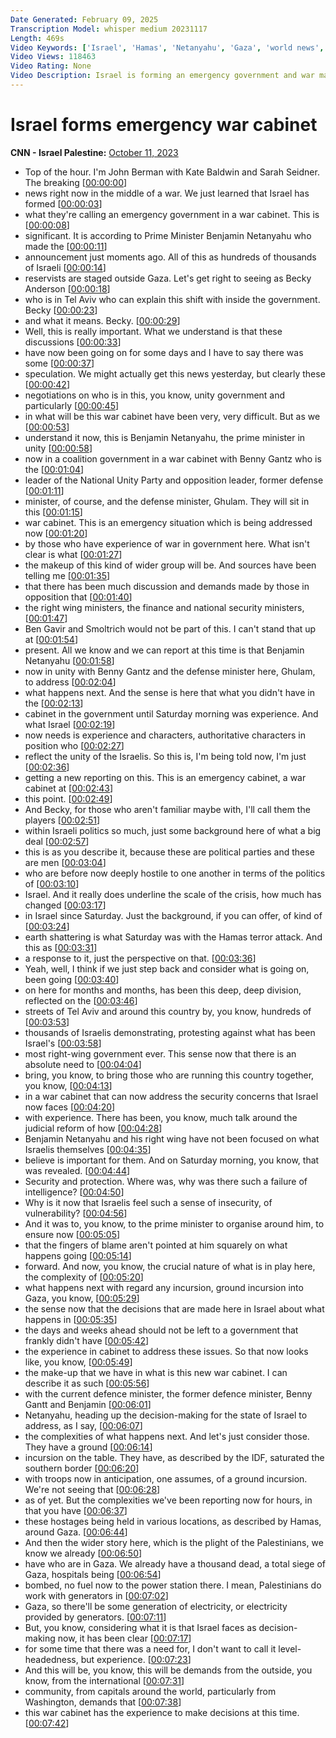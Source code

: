 ```yaml
---
Date Generated: February 09, 2025
Transcription Model: whisper medium 20231117
Length: 469s
Video Keywords: ['Israel', 'Hamas', 'Netanyahu', 'Gaza', 'world news', 'middle east', 'CNN This Morning', 'Becky Anderson']
Video Views: 118463
Video Rating: None
Video Description: Israel is forming an emergency government and war management cabinet, Prime Minister Benjamin Netanyahu and opposition National Unity Party leader Benny Gantz jointly announced. #CNN #News
---
```


# Israel forms emergency war cabinet
**CNN - Israel Palestine:** [October 11, 2023](https://www.youtube.com/watch?v=FD28jY6vkhs)
*  Top of the hour. I'm John Berman with Kate Baldwin and Sarah Seidner. The breaking [[00:00:00](https://www.youtube.com/watch?v=FD28jY6vkhs&t=0.0s)]
*  news right now in the middle of a war. We just learned that Israel has formed [[00:00:03](https://www.youtube.com/watch?v=FD28jY6vkhs&t=3.96s)]
*  what they're calling an emergency government in a war cabinet. This is [[00:00:08](https://www.youtube.com/watch?v=FD28jY6vkhs&t=8.52s)]
*  significant. It is according to Prime Minister Benjamin Netanyahu who made the [[00:00:11](https://www.youtube.com/watch?v=FD28jY6vkhs&t=11.4s)]
*  announcement just moments ago. All of this as hundreds of thousands of Israeli [[00:00:14](https://www.youtube.com/watch?v=FD28jY6vkhs&t=14.48s)]
*  reservists are staged outside Gaza. Let's get right to seeing as Becky Anderson [[00:00:18](https://www.youtube.com/watch?v=FD28jY6vkhs&t=18.66s)]
*  who is in Tel Aviv who can explain this shift with inside the government. Becky [[00:00:23](https://www.youtube.com/watch?v=FD28jY6vkhs&t=23.56s)]
*  and what it means. Becky. [[00:00:29](https://www.youtube.com/watch?v=FD28jY6vkhs&t=29.639999999999997s)]
*  Well, this is really important. What we understand is that these discussions [[00:00:33](https://www.youtube.com/watch?v=FD28jY6vkhs&t=33.94s)]
*  have now been going on for some days and I have to say there was some [[00:00:37](https://www.youtube.com/watch?v=FD28jY6vkhs&t=37.599999999999994s)]
*  speculation. We might actually get this news yesterday, but clearly these [[00:00:42](https://www.youtube.com/watch?v=FD28jY6vkhs&t=42.4s)]
*  negotiations on who is in this, you know, unity government and particularly [[00:00:45](https://www.youtube.com/watch?v=FD28jY6vkhs&t=45.92s)]
*  in what will be this war cabinet have been very, very difficult. But as we [[00:00:53](https://www.youtube.com/watch?v=FD28jY6vkhs&t=53.12s)]
*  understand it now, this is Benjamin Netanyahu, the prime minister in unity [[00:00:58](https://www.youtube.com/watch?v=FD28jY6vkhs&t=58.2s)]
*  now in a coalition government in a war cabinet with Benny Gantz who is the [[00:01:04](https://www.youtube.com/watch?v=FD28jY6vkhs&t=64.32000000000001s)]
*  leader of the National Unity Party and opposition leader, former defense [[00:01:11](https://www.youtube.com/watch?v=FD28jY6vkhs&t=71.24000000000001s)]
*  minister, of course, and the defense minister, Ghulam. They will sit in this [[00:01:15](https://www.youtube.com/watch?v=FD28jY6vkhs&t=75.64s)]
*  war cabinet. This is an emergency situation which is being addressed now [[00:01:20](https://www.youtube.com/watch?v=FD28jY6vkhs&t=80.74000000000001s)]
*  by those who have experience of war in government here. What isn't clear is what [[00:01:27](https://www.youtube.com/watch?v=FD28jY6vkhs&t=87.64s)]
*  the makeup of this kind of wider group will be. And sources have been telling me [[00:01:35](https://www.youtube.com/watch?v=FD28jY6vkhs&t=95.84s)]
*  that there has been much discussion and demands made by those in opposition that [[00:01:40](https://www.youtube.com/watch?v=FD28jY6vkhs&t=100.72s)]
*  the right wing ministers, the finance and national security ministers, [[00:01:47](https://www.youtube.com/watch?v=FD28jY6vkhs&t=107.96000000000001s)]
*  Ben Gavir and Smoltrich would not be part of this. I can't stand that up at [[00:01:54](https://www.youtube.com/watch?v=FD28jY6vkhs&t=114.08s)]
*  present. All we know and we can report at this time is that Benjamin Netanyahu [[00:01:58](https://www.youtube.com/watch?v=FD28jY6vkhs&t=118.76s)]
*  now in unity with Benny Gantz and the defense minister here, Ghulam, to address [[00:02:04](https://www.youtube.com/watch?v=FD28jY6vkhs&t=124.24000000000001s)]
*  what happens next. And the sense is here that what you didn't have in the [[00:02:13](https://www.youtube.com/watch?v=FD28jY6vkhs&t=133.48000000000002s)]
*  cabinet in the government until Saturday morning was experience. And what Israel [[00:02:19](https://www.youtube.com/watch?v=FD28jY6vkhs&t=139.88s)]
*  now needs is experience and characters, authoritative characters in position who [[00:02:27](https://www.youtube.com/watch?v=FD28jY6vkhs&t=147.92s)]
*  reflect the unity of the Israelis. So this is, I'm being told now, I'm just [[00:02:36](https://www.youtube.com/watch?v=FD28jY6vkhs&t=156.2s)]
*  getting a new reporting on this. This is an emergency cabinet, a war cabinet at [[00:02:43](https://www.youtube.com/watch?v=FD28jY6vkhs&t=163.92s)]
*  this point. [[00:02:49](https://www.youtube.com/watch?v=FD28jY6vkhs&t=169.79999999999998s)]
*  And Becky, for those who aren't familiar maybe with, I'll call them the players [[00:02:51](https://www.youtube.com/watch?v=FD28jY6vkhs&t=171.39999999999998s)]
*  within Israeli politics so much, just some background here of what a big deal [[00:02:57](https://www.youtube.com/watch?v=FD28jY6vkhs&t=177.92s)]
*  this is as you describe it, because these are political parties and these are men [[00:03:04](https://www.youtube.com/watch?v=FD28jY6vkhs&t=184.0s)]
*  who are before now deeply hostile to one another in terms of the politics of [[00:03:10](https://www.youtube.com/watch?v=FD28jY6vkhs&t=190.16000000000003s)]
*  Israel. And it really does underline the scale of the crisis, how much has changed [[00:03:17](https://www.youtube.com/watch?v=FD28jY6vkhs&t=197.68s)]
*  in Israel since Saturday. Just the background, if you can offer, of kind of [[00:03:24](https://www.youtube.com/watch?v=FD28jY6vkhs&t=204.88000000000002s)]
*  earth shattering is what Saturday was with the Hamas terror attack. And this as [[00:03:31](https://www.youtube.com/watch?v=FD28jY6vkhs&t=211.72000000000003s)]
*  a response to it, just the perspective on that. [[00:03:36](https://www.youtube.com/watch?v=FD28jY6vkhs&t=216.52s)]
*  Yeah, well, I think if we just step back and consider what is going on, been going [[00:03:40](https://www.youtube.com/watch?v=FD28jY6vkhs&t=220.08s)]
*  on here for months and months, has been this deep, deep division, reflected on the [[00:03:46](https://www.youtube.com/watch?v=FD28jY6vkhs&t=226.56s)]
*  streets of Tel Aviv and around this country by, you know, hundreds of [[00:03:53](https://www.youtube.com/watch?v=FD28jY6vkhs&t=233.96s)]
*  thousands of Israelis demonstrating, protesting against what has been Israel's [[00:03:58](https://www.youtube.com/watch?v=FD28jY6vkhs&t=238.44s)]
*  most right-wing government ever. This sense now that there is an absolute need to [[00:04:04](https://www.youtube.com/watch?v=FD28jY6vkhs&t=244.4s)]
*  bring, you know, to bring those who are running this country together, you know, [[00:04:13](https://www.youtube.com/watch?v=FD28jY6vkhs&t=253.48000000000002s)]
*  in a war cabinet that can now address the security concerns that Israel now faces [[00:04:20](https://www.youtube.com/watch?v=FD28jY6vkhs&t=260.04s)]
*  with experience. There has been, you know, much talk around the judicial reform of how [[00:04:28](https://www.youtube.com/watch?v=FD28jY6vkhs&t=268.32s)]
*  Benjamin Netanyahu and his right wing have not been focused on what Israelis themselves [[00:04:35](https://www.youtube.com/watch?v=FD28jY6vkhs&t=275.52s)]
*  believe is important for them. And on Saturday morning, you know, that was revealed. [[00:04:44](https://www.youtube.com/watch?v=FD28jY6vkhs&t=284.2s)]
*  Security and protection. Where was, why was there such a failure of intelligence? [[00:04:50](https://www.youtube.com/watch?v=FD28jY6vkhs&t=290.0s)]
*  Why is it now that Israelis feel such a sense of insecurity, of vulnerability? [[00:04:56](https://www.youtube.com/watch?v=FD28jY6vkhs&t=296.96000000000004s)]
*  And it was to, you know, to the prime minister to organise around him, to ensure now [[00:05:05](https://www.youtube.com/watch?v=FD28jY6vkhs&t=305.08000000000004s)]
*  that the fingers of blame aren't pointed at him squarely on what happens going [[00:05:14](https://www.youtube.com/watch?v=FD28jY6vkhs&t=314.08000000000004s)]
*  forward. And now, you know, the crucial nature of what is in play here, the complexity of [[00:05:20](https://www.youtube.com/watch?v=FD28jY6vkhs&t=320.08000000000004s)]
*  what happens next with regard any incursion, ground incursion into Gaza, you know, [[00:05:29](https://www.youtube.com/watch?v=FD28jY6vkhs&t=329.04s)]
*  the sense now that the decisions that are made here in Israel about what happens in [[00:05:35](https://www.youtube.com/watch?v=FD28jY6vkhs&t=335.68s)]
*  the days and weeks ahead should not be left to a government that frankly didn't have [[00:05:42](https://www.youtube.com/watch?v=FD28jY6vkhs&t=342.96000000000004s)]
*  the experience in cabinet to address these issues. So that now looks like, you know, [[00:05:49](https://www.youtube.com/watch?v=FD28jY6vkhs&t=349.52000000000004s)]
*  the make-up that we have in what is this new war cabinet. I can describe it as such [[00:05:56](https://www.youtube.com/watch?v=FD28jY6vkhs&t=356.08000000000004s)]
*  with the current defence minister, the former defence minister, Benny Gantt and Benjamin [[00:06:01](https://www.youtube.com/watch?v=FD28jY6vkhs&t=361.84000000000003s)]
*  Netanyahu, heading up the decision-making for the state of Israel to address, as I say, [[00:06:07](https://www.youtube.com/watch?v=FD28jY6vkhs&t=367.68s)]
*  the complexities of what happens next. And let's just consider those. They have a ground [[00:06:14](https://www.youtube.com/watch?v=FD28jY6vkhs&t=374.88s)]
*  incursion on the table. They have, as described by the IDF, saturated the southern border [[00:06:20](https://www.youtube.com/watch?v=FD28jY6vkhs&t=380.96000000000004s)]
*  with troops now in anticipation, one assumes, of a ground incursion. We're not seeing that [[00:06:28](https://www.youtube.com/watch?v=FD28jY6vkhs&t=388.40000000000003s)]
*  as of yet. But the complexities we've been reporting now for hours, in that you have [[00:06:37](https://www.youtube.com/watch?v=FD28jY6vkhs&t=397.28s)]
*  these hostages being held in various locations, as described by Hamas, around Gaza. [[00:06:44](https://www.youtube.com/watch?v=FD28jY6vkhs&t=404.0s)]
*  And then the wider story here, which is the plight of the Palestinians, we know we already [[00:06:50](https://www.youtube.com/watch?v=FD28jY6vkhs&t=410.47999999999996s)]
*  have who are in Gaza. We already have a thousand dead, a total siege of Gaza, hospitals being [[00:06:54](https://www.youtube.com/watch?v=FD28jY6vkhs&t=414.55999999999995s)]
*  bombed, no fuel now to the power station there. I mean, Palestinians do work with generators in [[00:07:02](https://www.youtube.com/watch?v=FD28jY6vkhs&t=422.72s)]
*  Gaza, so there'll be some generation of electricity, or electricity provided by generators. [[00:07:11](https://www.youtube.com/watch?v=FD28jY6vkhs&t=431.6s)]
*  But, you know, considering what it is that Israel faces as decision-making now, it has been clear [[00:07:17](https://www.youtube.com/watch?v=FD28jY6vkhs&t=437.20000000000005s)]
*  for some time that there was a need for, I don't want to call it level-headedness, but experience. [[00:07:23](https://www.youtube.com/watch?v=FD28jY6vkhs&t=443.76000000000005s)]
*  And this will be, you know, this will be demands from the outside, you know, from the international [[00:07:31](https://www.youtube.com/watch?v=FD28jY6vkhs&t=451.28s)]
*  community, from capitals around the world, particularly from Washington, demands that [[00:07:38](https://www.youtube.com/watch?v=FD28jY6vkhs&t=458.0s)]
*  this war cabinet has the experience to make decisions at this time. [[00:07:42](https://www.youtube.com/watch?v=FD28jY6vkhs&t=462.47999999999996s)]

